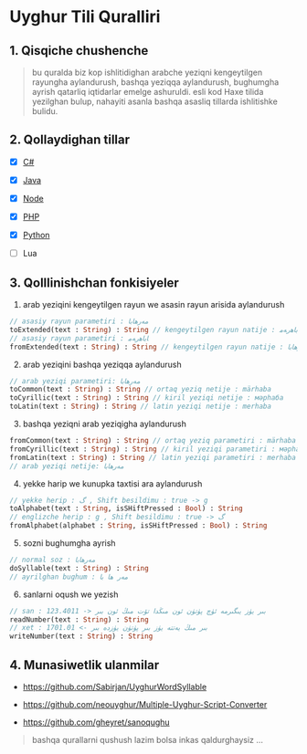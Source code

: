 # Uyghur Tili Quralliri

## 1. Qisqiche chushenche

> bu quralda biz kop ishlitidighan arabche yeziqni kengeytilgen rayungha aylandurush, bashqa yeziqqa aylandurush, bughumgha ayrish qatarliq iqtidarlar emelge ashuruldi. esli kod Haxe tilida yezilghan bulup, nahayiti asanla bashqa asasliq tillarda ishlitishke bulidu.

## 2. Qollaydighan tillar

* [x] [C#](./example/example.cs)

* [x] [Java](./example/Example.java)

* [x] [Node](https://www.npmjs.com/package/uyghur-tili-quralliri)

* [x] [PHP](./example/example.php)

* [x] [Python](https://pypi.org/project/uyghur-tili-quralliri/)

* [ ] Lua

## 3. Qolllinishchan fonkisiyeler

1. arab yeziqini kengeytilgen rayun we asasin rayun arisida aylandurush

```haxe
// asasiy rayun parametiri : مەرھابا
toExtended(text : String) : String // kengeytilgen rayun natije : ﺎﺑﺎﮬﺭﻪﻣ
// asasiy rayun parametiri : ﺎﺑﺎﮬﺭﻪﻣ
fromExtended(text : String) : String // kengeytilgen rayun natije : مەرھابا
```

2. arab yeziqini bashqa yeziqqa aylandurush

```haxe
// arab yeziqi parametiri: مەرھابا
toCommon(text : String) : String // ortaq yeziq netije : märhaba
toCyrillic(text : String) : String // kiril yeziqi netije : мәрһaбa
toLatin(text : String) : String // latin yeziqi netije : merhaba
```

3. bashqa yeziqni arab yeziqigha aylandurush

```haxe
fromCommon(text : String) : String // ortaq yeziq parametiri : märhaba
fromCyrillic(text : String) : String // kiril yeziqi parametiri : мәрһaбa
fromLatin(text : String) : String // latin yeziqi parametiri : merhaba
// arab yeziqi netije: مەرھابا
```

4. yekke harip we kunupka taxtisi ara aylandurush

```haxe
// yekke herip : گ , Shift besildimu : true -> g
toAlphabet(text : String, isSHiftPressed : Bool) : String
// englizche herip : g , Shift besildimu : true -> گ
fromAlphabet(alphabet : String, isSHiftPressed : Bool) : String
```

5. sozni bughumgha ayrish

```haxe
// normal soz : مەرھابا
doSyllable(text : String) : String
// ayrilghan bughum : مەر ھا با
```

6. sanlarni oqush we yezish

```haxe
// san : 123.4011 -> بىر يۈز يىگىرمە ئۈچ پۈتۈن ئون مىڭدا تۆت مىڭ ئون بىر
readNumber(text : String) : String
// xet : بىر مىڭ يەتتە يۈز بىر پۈتۈن يۈزدە بىر -> 1701.01
writeNumber(text : String) : String
```

## 4. Munasiwetlik ulanmilar

* https://github.com/Sabirjan/UyghurWordSyllable

* https://github.com/neouyghur/Multiple-Uyghur-Script-Converter

* https://github.com/gheyret/sanoqughu

> bashqa qurallarni qushush lazim bolsa inkas qaldurghaysiz ...  
